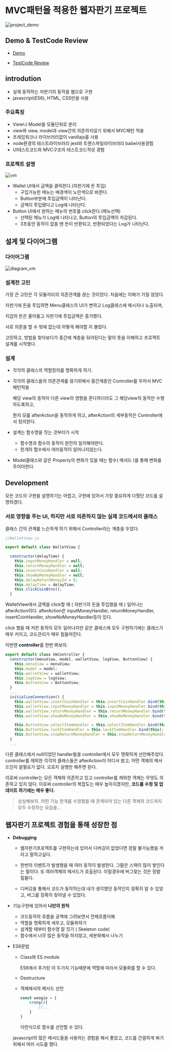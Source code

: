 # MVC패턴을 적용한 웹자판기 프로젝트

![project_demo](./project_demo.gif)

## Demo & TestCode Review

* [Demo](https://imdonguk.github.io/javascript-vm/)

* [TestCode Review](./testcode-review.md)



## introdution

* 실제 동작하는 자판기의 동작을 웹으로 구현
* javascript(ES6), HTML, CSS만을 사용



### 주요특징

* View나 Model을 모듈단위로 분리
* view와 view, model과 view간의 의존하지않기 위해서 MVC패턴 적용
* 프레임워크나 라이브러리없이 vanillajs를 사용
* node환경의 테스트라이브러리 jest와 트랜스파일라이브러리 babel사용경험
* UI테스트코드와 MVC구조의 테스트코드작성 경험



### 프로젝트 설명

![vm](./vm.png)

* Wallet UI에서 금액을 클릭한다.(자판기에 돈 투입)
  * 구입가능한 메뉴는 배경색이 노란색으로 바뀐다.
  * Button부분에 투입금액이 나타난다.
  * 금액이 투입됐다고 Log에 나타난다.
* Button UI에서 원하는 메뉴의 번호를 click한다.(메뉴선택)
  * 선택된 메뉴가 Log에 나타나고, Button의 투입금액이 차감된다.
  * 3초동안 동작이 없을 땐 돈이 반환되고, 반환되었다는 Log가 나타난다.



## 설계 및 다이어그램

### 다이어그램

![diagram_vm](./diagram_vm.png)



### 설계전 고민

가장 큰 고민은 각 모듈끼리의 의존관계를 끊는 것이었다. 처음에는 이해가 가질 않았다. 

자판기에 돈을 투입하면 Menu클래스의 UI가 변하고 Log클래스에 메시지나 노출되며, 

지갑의 돈은 줄어들고 자판기에 투입금액은 증가했다.

서로 의존을 할 수 밖에 없는데 어떻게 해야할 지 몰랐다.

고민하고, 방법을 찾아보다가 중간에 계층을 둬야된다는 말의 뜻을 이해하고 프로젝트 설계를 시작했다.



### 설계

* 각각의 클래스의 역할정의를 명확하게 하기.

* 각각의 클래스들의 의존관계를 끊기위해서 중간계층인 Controller를 두어서 MVC패턴적용

  해당 view의 동작이 다른 view의 영향을 준다하더라도 그 해당view의 동작만 수행하도록하고,

  뭔지 모를 afterAction을 동작하게 하고, afterAction의 세부동작은 Controller에서 정의한다.

* 설계는 함수명을 짓는 것부터가 시작
  * 함수명과 함수의 동작이 완전히 일치해야한다.
  * 한개의 함수에서 여러동작이 일어나지않는다.

* Model클래스와 같은 Property의 변화가 있을 때는 함수( 메서드 )를 통해 변화를 주어야한다.



## Development

모든 코드의 구현을 설명하기는 어렵고, 구현에 있어서 가장 중요하게 다뤘던 코드를 설명하겠다.



### 서로 영향을 주는 UI, 하지만 서로 의존하지 않는 실제 코드에서의 클래스

클래스 간의 관계를 느슨하게 하기 위해서 Controller라는 계층을 두었다.

~~~js
//WalletView.js

export default class WalletView {

  constructor(delayTime) {
    this.inputMoneyHandler = null;
    this.returnMoneyHandler = null;
    this.insertCoinHandler = null;
    this.showNoMoneyHandler = null;
    this.delayReturnMoneyId = 0;
    this.delayTime = delayTime;
    this.clickCoinBtns();
  }
~~~

WalletView에서 금액을 click할 때 ( 자판기의 돈을 투입했을 때 ) 일어나는 afterAction이다. afterAction은 inputMoneyHandler, returnMoneyHandler, insertCoinHandler, showNoMoneyHandler등이 있다. 



click 했을 때 저런 동작이 모두 일어나지만 같은 클래스에 모두 구현하기에는 클래스가 매우 커지고, 코드관리가 매우 힘들어진다.

이번엔 <b>controller</b>를 한번 봐보자.

~~~js
export default class VmController {
  constructor(menuView, model, walletView, logView, ButtonView) {
    this.menuView = menuView;
    this.model = model;
    this.walletView = walletView;
    this.logView = logView;
    this.ButtonView = ButtonView;
  }
  ...
  initializeConnection() {
    this.walletView.insertCoinHandler = this.insertCoinHandler.bind(this);
    this.walletView.inputMoneyHandler = this.inputMoneyHandler.bind(this);
    this.walletView.returnMoneyHandler = this.returnMoneyHandler.bind(this);
    this.walletView.showNoMoneyHandler = this.showNoMoneyHandler.bind(this);

    this.ButtonView.selectItemHandler = this.selectItemHandler.bind(this);
    this.ButtonView.lackItemHandler = this.lackItemHandler.bind(this);
    this.ButtonView.stopReturnMoneyHandler = this.stopReturnMoneyHandler.bind(this);
  }
  ...
~~~

다른 클래스에서 null이었던 handler들을 controller에서 모두 명확하게 선언해주었다. controller를 제외한 각각의 클래스들은 afterAction이 어디서 왔고, 어떤 객체의 메서드인지 알필요가 없다. 오로지 실행만 해주면 된다. 

이로써 controller는 모든 객체와 의존하고 있고 controller를 제외한 객체는 무엇도 의존하고 있지 않다. 이로써 controller의 복잡도는 매우 높아지겠지만, <b>코드를 수정 및 업데이트 하기에는 매우 좋다. </b>

> 상상해보자. 어떤 기능 한개를 수정했을 때 관계되어 있는 다른 객체의 코드까지 모두 수정하는 모습을...



## 웹자판기 프로젝트 경험을 통해 성장한 점

* <b>Debugging</b>

  * 웹자판기프로젝트를 구현하는데 있어서 디버깅이 없었다면 정말 불가능했을 꺼라고 말하고싶다.

  * 한번의 이벤트가 발생했을 때 여러 동작이 발생한다. 그말은 스택이 많이 쌓인다는 말이다. 또 여러객체의 메서드가 호출된다. 이럴경우에 버그찾는 것은 정말 힘들다.

  * 디버깅을 통해서 코드가 동작하는데 내가 생각했던 동작인지 정확히 알 수 있었고, 버그를 정확히 찾아낼 수 있었다.

* 기능구현에 있어서 <b>나만의 원칙</b>

  * 코드동작의 흐름을 공책에 그려보면서 전체흐름이해

  - 역할을 명확하게 세우고, 모듈화하기
  - 설계할 때부터 함수명 잘 짓기 ( Skeleton code)
  - 함수에서 너무 많은 동작을 하지않고, 세분화해서 나누기

* ES6문법

  * Class와 ES module

    ES6에서 추가된 이 두가지 기능때문에 역할에 따라서 모듈화를 할 수 있다.

  * Destructure

  * 객체에서의 메서드 선언

    ~~~js
    const woogie = {
        crong(){
          	//...
        }
    }
    ~~~

    이런식으로 함수를 선언할 수 있다.

  javascript의 많은 메서드들을 사용하는 경험을 해서 좋았고, 코드를 간결하게 짜기위해서 여러 시도를 했다.
